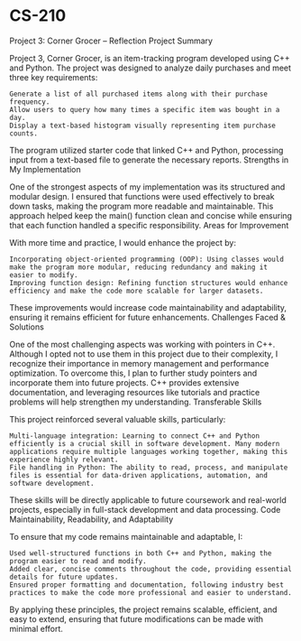 # CS-210
Project 3: Corner Grocer – Reflection
Project Summary

Project 3, Corner Grocer, is an item-tracking program developed using C++ and Python. The project was designed to analyze daily purchases and meet three key requirements:

    Generate a list of all purchased items along with their purchase frequency.
    Allow users to query how many times a specific item was bought in a day.
    Display a text-based histogram visually representing item purchase counts.

The program utilized starter code that linked C++ and Python, processing input from a text-based file to generate the necessary reports.
Strengths in My Implementation

One of the strongest aspects of my implementation was its structured and modular design. I ensured that functions were used effectively to break down tasks, making the program more readable and maintainable. This approach helped keep the main() function clean and concise while ensuring that each function handled a specific responsibility.
Areas for Improvement

With more time and practice, I would enhance the project by:

    Incorporating object-oriented programming (OOP): Using classes would make the program more modular, reducing redundancy and making it easier to modify.
    Improving function design: Refining function structures would enhance efficiency and make the code more scalable for larger datasets.

These improvements would increase code maintainability and adaptability, ensuring it remains efficient for future enhancements.
Challenges Faced & Solutions

One of the most challenging aspects was working with pointers in C++. Although I opted not to use them in this project due to their complexity, I recognize their importance in memory management and performance optimization. To overcome this, I plan to further study pointers and incorporate them into future projects. C++ provides extensive documentation, and leveraging resources like tutorials and practice problems will help strengthen my understanding.
Transferable Skills

This project reinforced several valuable skills, particularly:

    Multi-language integration: Learning to connect C++ and Python efficiently is a crucial skill in software development. Many modern applications require multiple languages working together, making this experience highly relevant.
    File handling in Python: The ability to read, process, and manipulate files is essential for data-driven applications, automation, and software development.

These skills will be directly applicable to future coursework and real-world projects, especially in full-stack development and data processing.
Code Maintainability, Readability, and Adaptability

To ensure that my code remains maintainable and adaptable, I:

    Used well-structured functions in both C++ and Python, making the program easier to read and modify.
    Added clear, concise comments throughout the code, providing essential details for future updates.
    Ensured proper formatting and documentation, following industry best practices to make the code more professional and easier to understand.

By applying these principles, the project remains scalable, efficient, and easy to extend, ensuring that future modifications can be made with minimal effort.

